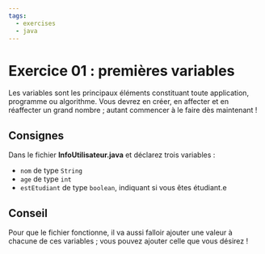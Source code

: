 ```yaml
---
tags:
  - exercises
  - java
---
```


# Exercice 01 : premières variables

Les variables sont les principaux éléments constituant toute application, programme ou algorithme. Vous devrez en créer, en affecter et en réaffecter un grand nombre ; autant commencer à le faire dès maintenant !

## Consignes

Dans le fichier **InfoUtilisateur.java** et déclarez trois variables :

- `nom` de type `String`
- `age` de type `int`
- `estEtudiant` de type `boolean`, indiquant si vous êtes étudiant.e

## Conseil

Pour que le fichier fonctionne, il va aussi falloir ajouter une valeur à chacune de ces variables ; vous pouvez ajouter celle que vous désirez !
